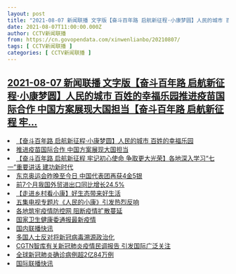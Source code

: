 ```yaml
---
layout: post
title: "2021-08-07 新闻联播 文字版【奋斗百年路 启航新征程·小康梦圆】人民的城市 百姓的幸福乐园推进疫苗国际合作 中国方案展现大国担当【奋斗百年路 启航新征程 牢"
date: 2021-08-07T11:00:00.000Z
author: CCTV新闻联播
from: https://cn.govopendata.com/xinwenlianbo/20210807/
tags: [ CCTV新闻联播 ]
categories: [ CCTV新闻联播 ]
---
```

<!--1628334000000-->
[2021-08-07 新闻联播 文字版【奋斗百年路 启航新征程·小康梦圆】人民的城市 百姓的幸福乐园推进疫苗国际合作 中国方案展现大国担当【奋斗百年路 启航新征程 牢...](https://cn.govopendata.com/xinwenlianbo/20210807/)
------

<div>
<li><a target="_blank" href="https://cn.govopendata.com/xinwenlianbo/20210807/#252104">【奋斗百年路 启航新征程·小康梦圆】人民的城市 百姓的幸福乐园</a></li><li><a target="_blank" href="https://cn.govopendata.com/xinwenlianbo/20210807/#252105">推进疫苗国际合作 中国方案展现大国担当</a></li><li><a target="_blank" href="https://cn.govopendata.com/xinwenlianbo/20210807/#252106">【奋斗百年路 启航新征程 牢记初心使命 争取更大光荣】各地深入学习“七一”重要讲话 建功新时代</a></li><li><a target="_blank" href="https://cn.govopendata.com/xinwenlianbo/20210807/#252107">东京奥运会昨晚至今日 中国代表团再获4金5银</a></li><li><a target="_blank" href="https://cn.govopendata.com/xinwenlianbo/20210807/#252108">前7个月我国外贸进出口同比增长24.5%</a></li><li><a target="_blank" href="https://cn.govopendata.com/xinwenlianbo/20210807/#252109">【走进乡村看小康】好生态带来好生活</a></li><li><a target="_blank" href="https://cn.govopendata.com/xinwenlianbo/20210807/#252110">五集电视专题片《人民的小康》引发热烈反响</a></li><li><a target="_blank" href="https://cn.govopendata.com/xinwenlianbo/20210807/#252111">各地筑牢疫情防控网 阻断疫情扩散蔓延</a></li><li><a target="_blank" href="https://cn.govopendata.com/xinwenlianbo/20210807/#252112">国家卫生健康委通报最新疫情</a></li><li><a target="_blank" href="https://cn.govopendata.com/xinwenlianbo/20210807/#252113">国内联播快讯</a></li><li><a target="_blank" href="https://cn.govopendata.com/xinwenlianbo/20210807/#252114">多国人士反对将新冠病毒溯源政治化</a></li><li><a target="_blank" href="https://cn.govopendata.com/xinwenlianbo/20210807/#252115">CGTN智库有关新冠肺炎疫情民调报告 引发国际广泛关注</a></li><li><a target="_blank" href="https://cn.govopendata.com/xinwenlianbo/20210807/#252116">全球新冠肺炎确诊病例超2亿84万例</a></li><li><a target="_blank" href="https://cn.govopendata.com/xinwenlianbo/20210807/#252117">国际联播快讯</a></li>
</div>
